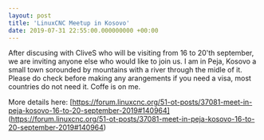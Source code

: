 ```yaml
---
layout: post
title: 'LinuxCNC Meetup in Kosovo'
date: 2019-07-31 22:55:00.000000000 +00:00
---
```

After discusing with CliveS who will be visiting from 16 to 20'th september, we are inviting
anyone else who would like to join us.
I am in Peja, Kosovo a small town sorounded by mountains with a river through the midle of it.
Please do check before making any arangements if you need a visa, most countries do not need it.
Coffe is on me.

More details here: [https://forum.linuxcnc.org/51-ot-posts/37081-meet-in-peja-kosovo-16-to-20-september-2019#140964]
(https://forum.linuxcnc.org/51-ot-posts/37081-meet-in-peja-kosovo-16-to-20-september-2019#140964)

